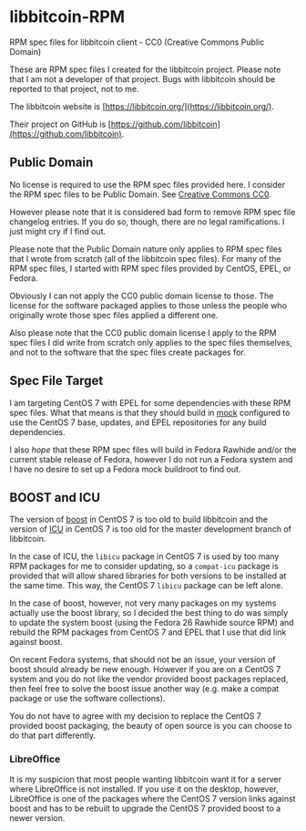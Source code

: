 # libbitcoin-RPM

RPM spec files for libbitcoin client - CC0 (Creative Commons Public Domain)

These are RPM spec files I created for the libbitcoin project. Please note that
I am not a developer of that project. Bugs with libbitcoin should be reported
to that project, not to me.

The libbitcoin website is [https://libbitcoin.org/](https://libbitcoin.org/).

Their project on GitHub is [https://github.com/libbitcoin](https://github.com/libbitcoin).

## Public Domain
No license is required to use the RPM spec files provided here. I consider the
RPM spec files to be Public Domain. See [Creative Commons CC0](https://wiki.creativecommons.org/wiki/CC0).

However please note that it is considered bad form to remove RPM spec file
changelog entries. If you do so, though, there are no legal ramifications. I just might
cry if I find out.

Please note that the Public Domain nature only applies to RPM spec files that
I wrote from scratch (all of the libbitcoin spec files). For many of the RPM
spec files, I started with RPM spec files provided by CentOS, EPEL, or Fedora.

Obviously I can not apply the CC0 public domain license to those. The license
for the software packaged applies to those unless the people who originally
wrote those spec files applied a different one.

Also please note that the CC0 public domain license I apply to the RPM spec
files I did write from scratch only applies to the spec files themselves, and
not to the software that the spec files create packages for.

## Spec File Target
I am targeting CentOS 7 with EPEL for some dependencies with these RPM spec
files. What that means is that they should build in [mock](https://github.com/rpm-software-management/mock/)
configured to use the CentOS 7 base, updates, and EPEL repositories for any
build dependencies.

I also *hope* that these RPM spec files will build in Fedora Rawhide and/or the
current stable release of Fedora, however I do not run a Fedora system and I
have no desire to set up a Fedora mock buildroot to find out.

## BOOST and ICU

The version of [boost](http://www.boost.org/) in CentOS 7 is too old
to build libbitcoin and the version of [ICU](http://site.icu-project.org/) in
CentOS 7 is too old for the master development branch of libbitcoin.

In the case of ICU, the `libicu` package in CentOS 7 is used by too many RPM
packages for me to consider updating, so a `compat-icu` package is provided
that will allow shared libraries for both versions to be installed at the same
time. This way, the CentOS 7 `libicu` package can be left alone.

In the case of boost, however, not very many packages on my systems actually
use the boost library, so I decided the best thing to do was simply to update
the system boost (using the Fedora 26 Rawhide source RPM) and rebuild the RPM
packages from CentOS 7 and EPEL that I use that did link against boost.

On recent Fedora systems, that should not be an issue, your version of boost
should already be new enough. However if you are on a CentOS 7 system and you
do not like the vendor provided boost packages replaced, then feel free to
solve the boost issue another way (e.g. make a compat package or use the
software collections).

You do not have to agree with my decision to replace the CentOS 7 provided
boost packaging, the beauty of open source is you can choose to do that part
differently.

### LibreOffice

It is my suspicion that most people wanting libbitcoin want it for a server
where LibreOffice is not installed. If you use it on the desktop, however,
LibreOffice is one of the packages where the CentOS 7 version links against
boost and has to be rebuilt to upgrade the CentOS 7 provided boost to a newer
version.
